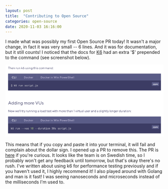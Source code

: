 ```yaml
---
layout: post
title:  "Contributing to Open Source"
categories: open-source
date: 2020-11-03 16:16:00
---
```


I made what was possibly my first Open Source PR today! It wasn't a major change, in fact it was very small -- 6 lines. And it was for documentation, but it still counts! I noticed that the docs for [K6](https://k6.io/) had an extra '$' prepended to the command (see screenshot below).

![](/../assets/2020-11-03-16-19-04.png)

This means that if you copy and paste it into your terminal, it will fail and complain about the dollar sign. I opened up a PR to remove this. The PR is [here](https://github.com/loadimpact/k6-docs/pull/146) if you're curious. It looks like the team is on Swedish time, so I probably won't get any feedback until tomorrow, but that's okay there's no rush. I've written about using k6 for performance testing previously and if you haven't used it, I highly recommend it! I also played around with Golang and man is it fast! I was seeing nanoseconds and microseconds instead of the milliseconds I'm used to.